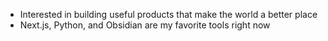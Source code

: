 - Interested in building useful products that make the world a better place
- Next.js, Python, and Obsidian are my favorite tools right now
